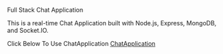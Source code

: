 Full Stack Chat Application

This is a real-time Chat Application built with Node.js, Express, MongoDB, and Socket.IO.

Click Below To Use ChatApplication
[ ChatApplication ](https://chatapplication-dz88.onrender.com)

